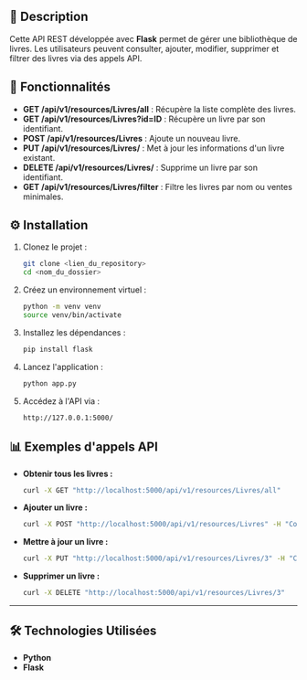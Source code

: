 ## 📝 **Description**
Cette API REST développée avec **Flask** permet de gérer une bibliothèque de livres. Les utilisateurs peuvent consulter, ajouter, modifier, supprimer et filtrer des livres via des appels API.

## 🚀 **Fonctionnalités**

- **GET /api/v1/resources/Livres/all** : Récupère la liste complète des livres.
- **GET /api/v1/resources/Livres?id=ID** : Récupère un livre par son identifiant.
- **POST /api/v1/resources/Livres** : Ajoute un nouveau livre.
- **PUT /api/v1/resources/Livres/<id>** : Met à jour les informations d'un livre existant.
- **DELETE /api/v1/resources/Livres/<id>** : Supprime un livre par son identifiant.
- **GET /api/v1/resources/Livres/filter** : Filtre les livres par nom ou ventes minimales.

## ⚙️ **Installation**

1. Clonez le projet :
   ```bash
   git clone <lien_du_repository>
   cd <nom_du_dossier>
   ```
2. Créez un environnement virtuel :
   ```bash
   python -m venv venv
   source venv/bin/activate
   ```
3. Installez les dépendances :
   ```bash
   pip install flask
   ```
4. Lancez l'application :
   ```bash
   python app.py
   ```
5. Accédez à l'API via :
   ```
   http://127.0.0.1:5000/
   ```
## 📊 **Exemples d'appels API**

- **Obtenir tous les livres :**
   ```bash
   curl -X GET "http://localhost:5000/api/v1/resources/Livres/all"
   ```
- **Ajouter un livre :**
   ```bash
   curl -X POST "http://localhost:5000/api/v1/resources/Livres" -H "Content-Type: application/json" -d '{"id": 3, "Nom": "Nouveau Livre", "Genre": "Roman", "Auteur": "Auteur Test", "Vente": 25}'
   ```
- **Mettre à jour un livre :**
   ```bash
   curl -X PUT "http://localhost:5000/api/v1/resources/Livres/3" -H "Content-Type: application/json" -d '{"Vente": 30}'
   ```
- **Supprimer un livre :**
   ```bash
   curl -X DELETE "http://localhost:5000/api/v1/resources/Livres/3"
   ```

---

## 🛠️ **Technologies Utilisées**
- **Python**
- **Flask**
